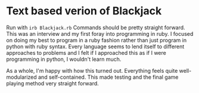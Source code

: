 Text based verion of Blackjack
=====
Run with ```irb Blackjack.rb```
Commands should be pretty straight forward. This was an interview and my first foray into programming in ruby. I focused on doing my best to program in a ruby fashion rather than just program in python with ruby syntax. Every language seems to lend itself to different approaches to problems and I felt if I approached this as if I were programming in python, I wouldn't learn much.

As a whole, I'm happy with how this turned out. Everything feels quite well-modularized and self-contained. This made testing and the final game playing method very straight forward.